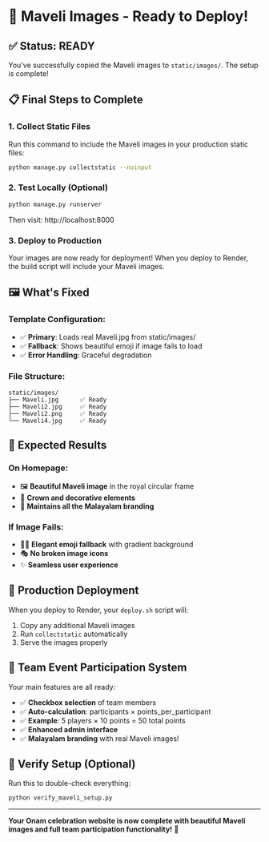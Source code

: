 # 🎉 Maveli Images - Ready to Deploy!

## ✅ Status: READY

You've successfully copied the Maveli images to `static/images/`. The setup is complete!

## 📋 Final Steps to Complete

### 1. Collect Static Files
Run this command to include the Maveli images in your production static files:

```bash
python manage.py collectstatic --noinput
```

### 2. Test Locally (Optional)
```bash
python manage.py runserver
```
Then visit: http://localhost:8000

### 3. Deploy to Production
Your images are now ready for deployment! When you deploy to Render, the build script will include your Maveli images.

## 🖼️ What's Fixed

### Template Configuration:
- ✅ **Primary**: Loads real Maveli.jpg from static/images/
- ✅ **Fallback**: Shows beautiful emoji if image fails to load
- ✅ **Error Handling**: Graceful degradation

### File Structure:
```
static/images/
├── Maveli.jpg      ✅ Ready
├── Maveli2.jpg     ✅ Ready  
├── Maveli2.png     ✅ Ready
└── Maveli4.jpg     ✅ Ready
```

## 🎯 Expected Results

### On Homepage:
- 🖼️ **Beautiful Maveli image** in the royal circular frame
- 👑 **Crown and decorative elements** 
- 🎨 **Maintains all the Malayalam branding**

### If Image Fails:
- 🤴🏾 **Elegant emoji fallback** with gradient background
- 🎭 **No broken image icons**
- ✨ **Seamless user experience**

## 🚀 Production Deployment

When you deploy to Render, your `deploy.sh` script will:
1. Copy any additional Maveli images
2. Run `collectstatic` automatically
3. Serve the images properly

## 🎊 Team Event Participation System

Your main features are all ready:
- ✅ **Checkbox selection** of team members
- ✅ **Auto-calculation**: participants × points_per_participant
- ✅ **Example**: 5 players × 10 points = 50 total points
- ✅ **Enhanced admin interface** 
- ✅ **Malayalam branding** with real Maveli images!

## 🔧 Verify Setup (Optional)

Run this to double-check everything:
```bash
python verify_maveli_setup.py
```

---

**Your Onam celebration website is now complete with beautiful Maveli images and full team participation functionality!** 🎉

